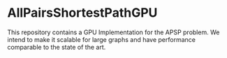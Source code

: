 # AllPairsShortestPathGPU
This repository contains a GPU Implementation for the APSP problem. We intend to make it scalable for large graphs and have performance comparable to the state of the art. 
